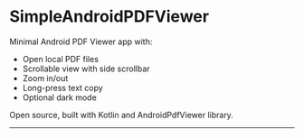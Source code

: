 # SimpleAndroidPDFViewer

Minimal Android PDF Viewer app with:
- Open local PDF files
- Scrollable view with side scrollbar
- Zoom in/out
- Long-press text copy
- Optional dark mode

Open source, built with Kotlin and AndroidPdfViewer library.

---
